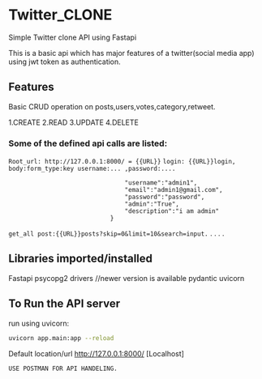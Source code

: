 # Twitter_CLONE

Simple Twitter clone API  using Fastapi

This is a basic api which has major features of a twitter(social media app) using jwt token as authentication.

## Features

Basic CRUD operation on posts,users,votes,category,retweet.

1.CREATE
2.READ
3.UPDATE
4.DELETE

### Some of the defined api calls are listed:
```Root_url: http://127.0.0.1:8000/ = {{URL}}```
```login: {{URL}}login, body:form_type:key username:... ,password:....```
```signup: {{URL}}users, body:{
                                "username":"admin1",
                                "email":"admin1@gmail.com",
                                "password":"password",
                                "admin":"True",
                                "description":"i am admin"
                            }
```
```get_all post:{{URL}}posts?skip=0&limit=10&search=input.```
.
.
.
.


## Libraries imported/installed

Fastapi
psycopg2  drivers //newer version is available 
pydantic
uvicorn



## To Run the API server
run using uvicorn:
```bash
uvicorn app.main:app --reload
```
Default location/url http://127.0.0.1:8000/ [Localhost]

 
```bash
USE POSTMAN FOR API HANDELING.
```


